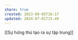 ```yaml
---
share: true
created: 2023-09-05T16:17
updated: 2024-07-01T15:49
---
```

[[Sự hứng thú tạo ra sự tập trung]]